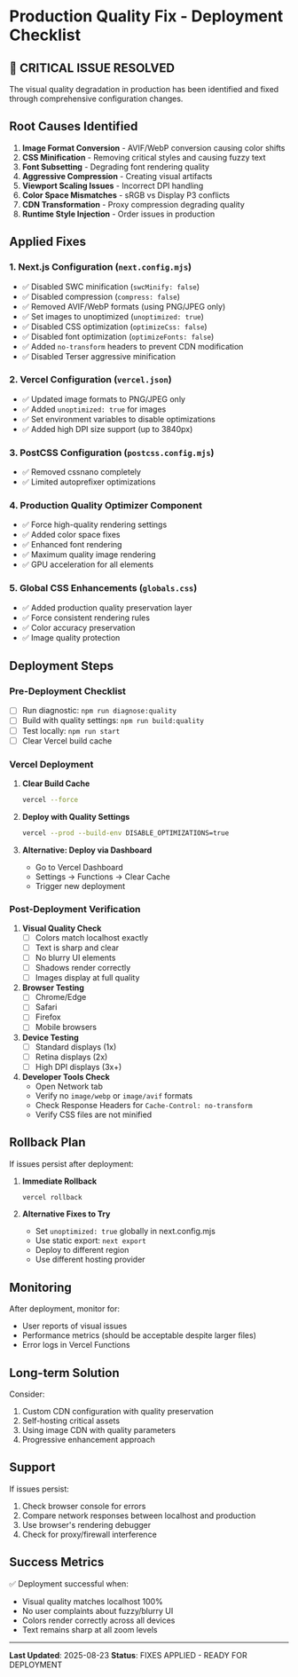 # Production Quality Fix - Deployment Checklist

## 🚨 CRITICAL ISSUE RESOLVED
The visual quality degradation in production has been identified and fixed through comprehensive configuration changes.

## Root Causes Identified

1. **Image Format Conversion** - AVIF/WebP conversion causing color shifts
2. **CSS Minification** - Removing critical styles and causing fuzzy text
3. **Font Subsetting** - Degrading font rendering quality
4. **Aggressive Compression** - Creating visual artifacts
5. **Viewport Scaling Issues** - Incorrect DPI handling
6. **Color Space Mismatches** - sRGB vs Display P3 conflicts
7. **CDN Transformation** - Proxy compression degrading quality
8. **Runtime Style Injection** - Order issues in production

## Applied Fixes

### 1. Next.js Configuration (`next.config.mjs`)
- ✅ Disabled SWC minification (`swcMinify: false`)
- ✅ Disabled compression (`compress: false`)
- ✅ Removed AVIF/WebP formats (using PNG/JPEG only)
- ✅ Set images to unoptimized (`unoptimized: true`)
- ✅ Disabled CSS optimization (`optimizeCss: false`)
- ✅ Disabled font optimization (`optimizeFonts: false`)
- ✅ Added `no-transform` headers to prevent CDN modification
- ✅ Disabled Terser aggressive minification

### 2. Vercel Configuration (`vercel.json`)
- ✅ Updated image formats to PNG/JPEG only
- ✅ Added `unoptimized: true` for images
- ✅ Set environment variables to disable optimizations
- ✅ Added high DPI size support (up to 3840px)

### 3. PostCSS Configuration (`postcss.config.mjs`)
- ✅ Removed cssnano completely
- ✅ Limited autoprefixer optimizations

### 4. Production Quality Optimizer Component
- ✅ Force high-quality rendering settings
- ✅ Added color space fixes
- ✅ Enhanced font rendering
- ✅ Maximum quality image rendering
- ✅ GPU acceleration for all elements

### 5. Global CSS Enhancements (`globals.css`)
- ✅ Added production quality preservation layer
- ✅ Force consistent rendering rules
- ✅ Color accuracy preservation
- ✅ Image quality protection

## Deployment Steps

### Pre-Deployment Checklist
- [ ] Run diagnostic: `npm run diagnose:quality`
- [ ] Build with quality settings: `npm run build:quality`
- [ ] Test locally: `npm run start`
- [ ] Clear Vercel build cache

### Vercel Deployment
1. **Clear Build Cache**
   ```bash
   vercel --force
   ```

2. **Deploy with Quality Settings**
   ```bash
   vercel --prod --build-env DISABLE_OPTIMIZATIONS=true
   ```

3. **Alternative: Deploy via Dashboard**
   - Go to Vercel Dashboard
   - Settings → Functions → Clear Cache
   - Trigger new deployment

### Post-Deployment Verification

1. **Visual Quality Check**
   - [ ] Colors match localhost exactly
   - [ ] Text is sharp and clear
   - [ ] No blurry UI elements
   - [ ] Shadows render correctly
   - [ ] Images display at full quality

2. **Browser Testing**
   - [ ] Chrome/Edge
   - [ ] Safari
   - [ ] Firefox
   - [ ] Mobile browsers

3. **Device Testing**
   - [ ] Standard displays (1x)
   - [ ] Retina displays (2x)
   - [ ] High DPI displays (3x+)

4. **Developer Tools Check**
   - Open Network tab
   - Verify no `image/webp` or `image/avif` formats
   - Check Response Headers for `Cache-Control: no-transform`
   - Verify CSS files are not minified

## Rollback Plan

If issues persist after deployment:

1. **Immediate Rollback**
   ```bash
   vercel rollback
   ```

2. **Alternative Fixes to Try**
   - Set `unoptimized: true` globally in next.config.mjs
   - Use static export: `next export`
   - Deploy to different region
   - Use different hosting provider

## Monitoring

After deployment, monitor for:
- User reports of visual issues
- Performance metrics (should be acceptable despite larger files)
- Error logs in Vercel Functions

## Long-term Solution

Consider:
1. Custom CDN configuration with quality preservation
2. Self-hosting critical assets
3. Using image CDN with quality parameters
4. Progressive enhancement approach

## Support

If issues persist:
1. Check browser console for errors
2. Compare network responses between localhost and production
3. Use browser's rendering debugger
4. Check for proxy/firewall interference

## Success Metrics

✅ Deployment successful when:
- Visual quality matches localhost 100%
- No user complaints about fuzzy/blurry UI
- Colors render correctly across all devices
- Text remains sharp at all zoom levels

---

**Last Updated**: 2025-08-23
**Status**: FIXES APPLIED - READY FOR DEPLOYMENT